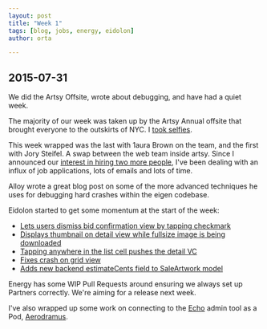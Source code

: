 ```yaml
---
layout: post
title: "Week 1"
tags: [blog, jobs, energy, eidolon]
author: orta

---
```


## 2015-07-31

We did the Artsy Offsite, wrote about debugging, and have had a quiet week.

<!-- more -->

The majority of our week was taken up by the Artsy Annual offsite that brought everyone to the outskirts of NYC. I [took selfies](https://orta.exposure.co/artsy-offsite-2015).

This week wrapped was the last with 1aura Brown on the team, and the first with Jory Steifel. A swap between the web team inside artsy. Since I announced our [interest in hiring two more people](https://github.com/artsy/eigen/commit/7c7344bfc606512a6d3b779d1552261f358b7a52), I've been dealing with an influx of job applications, lots of emails and lots of time.

Alloy wrote a great blog post on some of the more advanced techniques he uses for debugging hard crashes within the eigen codebase.

Eidolon started to get some momentum at the start of the week:

* [Lets users dismiss bid confirmation view by tapping checkmark](https://github.com/artsy/eidolon/pull/489)
* [Displays thumbnail on detail view while fullsize image is being downloaded](https://github.com/artsy/eidolon/pull/488)
* [Tapping anywhere in the list cell pushes the detail VC](https://github.com/artsy/eidolon/pull/487)
* [Fixes crash on grid view ](https://github.com/artsy/eidolon/pull/486)
* [Adds new backend estimateCents field to SaleArtwork model](https://github.com/artsy/eidolon/pull/485)

Energy has some WIP Pull Requests around ensuring we always set up Partners correctly. We're aiming for a release next week.

I've also wrapped up some work on connecting to the [Echo](https://github.com/artsy/echo) admin tool as a Pod, [Aerodramus](https://github.com/artsy/Aerodramus).